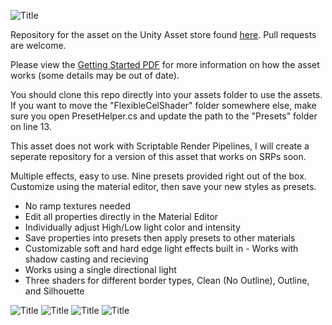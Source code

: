 ![Title](../media/images/title.jpg?raw=true)

Repository for the asset on the Unity Asset store found [here](https://assetstore.unity.com/packages/vfx/shaders/flexible-cel-shader-112979). Pull requests are welcome.

Please view the [Getting Started PDF](https://github.com/zacharypetersen1/FlexibleCelShader/blob/main/GettingStarted.pdf) for more information on how the asset works (some details may be out of date).

You should clone this repo directly into your assets folder to use the assets. If you want to move the "FlexibleCelShader" folder somewhere else, make sure you open PresetHelper.cs and update the path to the "Presets" folder on line 13.

This asset does not work with Scriptable Render Pipelines, I will create a seperate repository for a version of this asset that works on SRPs soon.



Multiple effects, easy to use. Nine presets provided right out of the box. Customize using the material editor, then save your new styles as presets.

- No ramp textures needed
- Edit all properties directly in the Material Editor
- Individually adjust High/Low light color and intensity
- Save properties into presets then apply presets to other materials
- Customizable soft and hard edge light effects built in - Works with shadow casting and recieving
- Works using a single directional light
- Three shaders for different border types, Clean (No Outline), Outline, and Silhouette

![Title](../media/images/screen1.png?raw=true)
![Title](../media/images/screen2.png?raw=true)
![Title](../media/images/screen3.png?raw=true)
![Title](../media/images/screen4.png?raw=true)